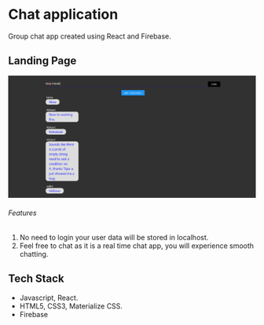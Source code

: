 # Chat application
 Group chat app created using React and Firebase.

<!-- Applink :[uigenkit](https://uigenkit.herokuapp.com) -->

## Landing Page
<p align="center">
<img src="./public/images/chatapp.png" alt="Chatui">
</p>

###### Features
1. No need to login your user data will be stored in localhost.
2. Feel free to chat as it is a real time chat app, you will experience smooth chatting.

## Tech Stack
- Javascript, React.
- HTML5, CSS3, Materialize CSS.
- Firebase 